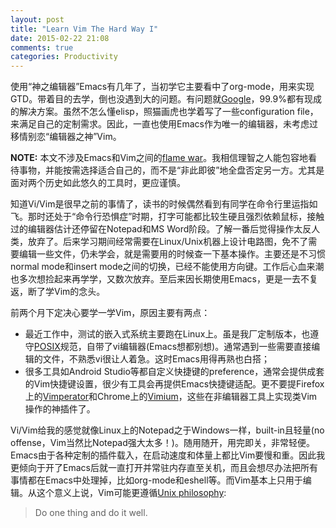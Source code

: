 ```yaml
---
layout: post
title: "Learn Vim The Hard Way I"
date: 2015-02-22 21:08
comments: true
categories: Productivity
---
```


使用“神之编辑器”Emacs有几年了，当初学它主要看中了org-mode，用来实现GTD。带着目的去学，倒也没遇到大的问题。有问题就[Google](https://www.google.com.hk/search?q=emacs)，99.9%都有现成的解决方案。虽然不怎么懂elisp，照猫画虎也学着写了一些configuration file，来满足自己的定制需求。因此，一直也使用Emacs作为唯一的编辑器，未考虑过移情别恋“编辑器之神”Vim。

<!--more-->

**NOTE:** 本文不涉及Emacs和Vim之间的[flame war](http://en.wikipedia.org/wiki/Editor_war)。我相信理智之人能包容地看待事物，并能按需选择适合自己的，而不是“非此即彼”地全盘否定另一方。尤其是面对两个历史如此悠久的工具时，更应谨慎。

知道Vi/Vim是很早之前的事情了，读书的时候偶然看到有同学在命令行里运指如飞。那时还处于“命令行恐惧症”时期，打字可能都比较生硬且强烈依赖鼠标，接触过的编辑器估计还停留在Notepad和MS Word阶段。了解一番后觉得操作太反人类，放弃了。后来学习期间经常需要在Linux/Unix机器上设计电路图，免不了需要编辑一些文件，仍未学会，就是需要用的时候查一下基本操作。主要还是不习惯normal mode和insert mode之间的切换，已经不能使用方向键。工作后心血来潮也多次想捡起来再学学，又数次放弃。至后来因长期使用Emacs，更是一去不复返，断了学Vim的念头。

前两个月下定决心要学一学Vim，原因主要有两点：

* 最近工作中，测试的嵌入式系统主要跑在Linux上。虽是我厂定制版本，也遵守[POSIX](http://pubs.opengroup.org/onlinepubs/9699919799/utilities/vi.html)规范，自带了vi编辑器(Emacs想都别想)。通常遇到一些需要直接编辑的文件，不熟悉vi很让人着急。这时Emacs用得再熟也白搭；
* 很多工具如Android Studio等都自定义快捷键的preference，通常会提供成套的Vim快捷键设置，很少有工具会再提供Emacs快捷键适配。更不要提Firefox上的[Vimperator](http://www.vimperator.org/vimperator)和Chrome上的[Vimium](https://chrome.google.com/webstore/detail/vimium/dbepggeogbaibhgnhhndojpepiihcmeb?hl=en)，这些在非编辑器工具上实现类Vim操作的神插件了。

Vi/Vim给我的感觉就像Linux上的Notepad之于Windows一样，built-in且轻量(no offense，Vim当然比Notepad强大太多！)。随用随开，用完即关，非常轻便。Emacs由于各种定制的插件载入，在启动速度和体量上都比Vim要慢和重。因此我更倾向于开了Emacs后就一直打开并常驻内存直至关机，而且会想尽办法把所有事情都在Emacs中处理掉，比如org-mode和eshell等。而Vim基本上只用于编辑。从这个意义上说，Vim可能更遵循[Unix philosophy](http://en.wikipedia.org/wiki/Unix_philosophy):

> Do one thing and do it well.
